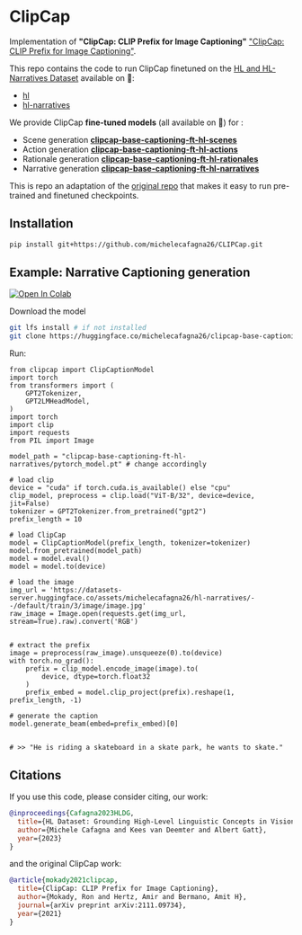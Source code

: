 # ClipCap

Implementation of **"ClipCap: CLIP Prefix for Image Captioning"** ["ClipCap: CLIP Prefix for Image Captioning"](https://arxiv.org/abs/2111.09734).

This repo contains the code to run ClipCap finetuned on the [HL and HL-Narratives Dataset](https://github.com/michelecafagna26/HL-dataset) available on 🤗:
- [hl](https://huggingface.co/datasets/michelecafagna26/hl)
- [hl-narratives](https://huggingface.co/datasets/michelecafagna26/hl-narratives)

We provide ClipCap **fine-tuned models** (all available on 🤗) for :
- Scene generation **[clipcap-base-captioning-ft-hl-scenes]()**
- Action generation **[clipcap-base-captioning-ft-hl-actions]()**
- Rationale  generation **[clipcap-base-captioning-ft-hl-rationales]()**
- Narrative generation **[clipcap-base-captioning-ft-hl-narratives](https://huggingface.co/michelecafagna26/clipcap-base-captioning-ft-hl-narratives)**

This is repo an adaptation of the [original repo](https://github.com/rmokady/CLIP_prefix_caption/tree/main) that makes it easy to run pre-trained and finetuned checkpoints.

## Installation
```bash
pip install git+https://github.com/michelecafagna26/CLIPCap.git
```

## Example: Narrative Captioning generation 
[![Open In Colab](https://colab.research.google.com/assets/colab-badge.svg)](https://colab.research.google.com/drive/1xcaJOxaAp8TRd8a6x1XnAptVjHQRv3Zj?usp=sharing)

Download the model
```bash
git lfs install # if not installed
git clone https://huggingface.co/michelecafagna26/clipcap-base-captioning-ft-hl-narratives
```
Run:
```python3
from clipcap import ClipCaptionModel
import torch
from transformers import (
    GPT2Tokenizer,
    GPT2LMHeadModel,
)
import torch
import clip
import requests
from PIL import Image

model_path = "clipcap-base-captioning-ft-hl-narratives/pytorch_model.pt" # change accordingly

# load clip
device = "cuda" if torch.cuda.is_available() else "cpu"
clip_model, preprocess = clip.load("ViT-B/32", device=device, jit=False)
tokenizer = GPT2Tokenizer.from_pretrained("gpt2")
prefix_length = 10

# load ClipCap
model = ClipCaptionModel(prefix_length, tokenizer=tokenizer)
model.from_pretrained(model_path)
model = model.eval()
model = model.to(device)

# load the image
img_url = 'https://datasets-server.huggingface.co/assets/michelecafagna26/hl-narratives/--/default/train/3/image/image.jpg' 
raw_image = Image.open(requests.get(img_url, stream=True).raw).convert('RGB')


# extract the prefix
image = preprocess(raw_image).unsqueeze(0).to(device)
with torch.no_grad():
    prefix = clip_model.encode_image(image).to(
        device, dtype=torch.float32
    )
    prefix_embed = model.clip_project(prefix).reshape(1, prefix_length, -1)

# generate the caption   
model.generate_beam(embed=prefix_embed)[0]


# >> "He is riding a skateboard in a skate park, he wants to skate."
```

## Citations

If you use this code, please consider citing, our work:
```BibTeX
@inproceedings{Cafagna2023HLDG,
  title={HL Dataset: Grounding High-Level Linguistic Concepts in Vision},
  author={Michele Cafagna and Kees van Deemter and Albert Gatt},
  year={2023}
}
```
and the original ClipCap work:
```BibTeX
@article{mokady2021clipcap,
  title={ClipCap: CLIP Prefix for Image Captioning},
  author={Mokady, Ron and Hertz, Amir and Bermano, Amit H},
  journal={arXiv preprint arXiv:2111.09734},
  year={2021}
}
```

